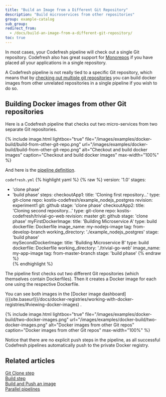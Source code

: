 ```yaml
---
title: "Build an Image from a Different Git Repository"
description: "Build microservices from other repositories"
group: example-catalog
sub_group: 
redirect_from:
  - /docs/build-an-image-from-a-different-git-repository/
toc: true
---
```


In most cases, your Codefresh pipeline will check out a single Git repository. Codefresh also has great support for [Monorepos]({{site.baseurl}}/docs/pipelines/triggers/git-triggers/#using-the-modified-files-field-to-constrain-triggers-to-specific-folderfiles) if you have placed all your applications in a single repository.

A Codefresh pipeline is not really tied to a specific Git repository, which means that by [checking out multiple git repositories]({{site.baseurl}}/docs/example-catalog/git-checkout/#cloning-multiple-repositories) you can build docker images from other unrelated repositories in a single pipeline if you wish to do so.

## Building Docker images from other Git repositories


Here is a Codefresh pipeline that checks out two micro-services from two separate Git repositories.

{% include image.html 
lightbox="true" 
file="/images/examples/docker-build/build-from-other-git-repo.png" 
url="/images/examples/docker-build/build-from-other-git-repo.png" 
alt="Checkout and build docker images"
caption="Checkout and build docker images"
max-width="100%" 
%}

And here is the [pipeline definition]({{site.baseurl}}/docs/pipelines/what-is-the-codefresh-yaml/).

 `codefresh.yml`
{% highlight yaml %}
{% raw %}
version: '1.0'
stages:
  - 'clone phase'
  - 'build phase'
steps:
  checkoutApp1:
    title: 'Cloning first repository...'
    type: git-clone
    repo: kostis-codefresh/example_nodejs_postgres
    revision: experiment1
    git: github
    stage: 'clone phase'
  checkoutApp2:
    title: 'Cloning second repository...'
    type: git-clone
    repo: kostis-codefresh/trivial-go-web
    revision: master
    git: github
    stage: 'clone phase'
  myFirstDockerImage:
    title: 'Building Microservice A'
    type: build
    dockerfile: Dockerfile
    image_name: my-nodejs-image
    tag: from-develop-branch
    working_directory: './example_nodejs_postgres'
    stage: 'build phase'   
  mySecondDockerImage:
    title: 'Building Microservice B'
    type: build
    dockerfile: Dockerfile
    working_directory: './trivial-go-web'
    image_name: my-app-image
    tag: from-master-branch
    stage: 'build phase'
{% endraw %}      
{% endhighlight %}

The pipeline first checks out two different Git repositories (which themselves contain Dockerfiles). Then it creates a Docker image for each one using the respective Dockerfile.

<!--check if this topic exists-->You can see both images in the [Docker image dashboard]({{site.baseurl}}/docs/docker-registries/working-with-docker-registries/#viewing-docker-images) .

{% include image.html 
lightbox="true" 
file="/images/examples/docker-build/two-docker-images.png" 
url="/images/examples/docker-build/two-docker-images.png" 
alt="Docker images from other Git repos"
caption="Docker images from other Git repos"
max-width="100%" 
%}


Notice that there are no explicit push steps in the pipeline, as all successful Codefresh pipelines automatically push to the private Docker registry.


## Related articles
[Git Clone step]({{site.baseurl}}/docs/pipelines/steps/git-clone/)  
[Build step]({{site.baseurl}}/docs/pipelines/steps/build/)  
[Build and Push an image]({{site.baseurl}}/docs/pipelines/examples/build-and-push-an-image/)  
[Parallel pipelines]({{site.baseurl}}/docs/pipelines/advanced-workflows/)  
